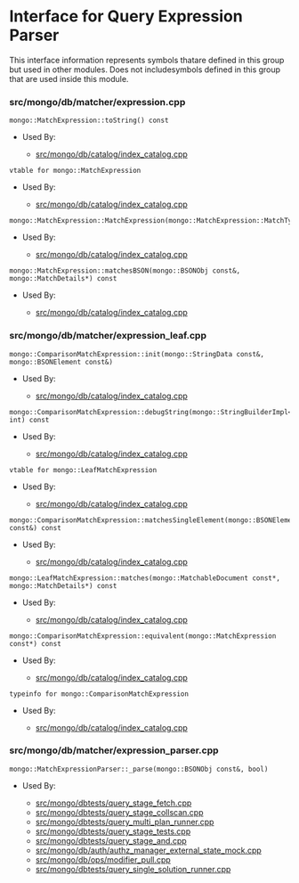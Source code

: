
# Interface for Query Expression Parser
This interface information represents symbols thatare defined in this group but used in other modules.  Does not includesymbols defined in this group that are used inside this module.

### src/mongo/db/matcher/expression.cpp

<div></div>

    mongo::MatchExpression::toString() const

- Used By:

    - [src/mongo/db/catalog/index\_catalog.cpp](../../../storage/storage\_layer\_structure)

<div></div>

    vtable for mongo::MatchExpression

- Used By:

    - [src/mongo/db/catalog/index\_catalog.cpp](../../../storage/storage\_layer\_structure)

<div></div>

    mongo::MatchExpression::MatchExpression(mongo::MatchExpression::MatchType)

- Used By:

    - [src/mongo/db/catalog/index\_catalog.cpp](../../../storage/storage\_layer\_structure)

<div></div>

    mongo::MatchExpression::matchesBSON(mongo::BSONObj const&, mongo::MatchDetails*) const

- Used By:

    - [src/mongo/db/catalog/index\_catalog.cpp](../../../storage/storage\_layer\_structure)

### src/mongo/db/matcher/expression\_leaf.cpp

<div></div>

    mongo::ComparisonMatchExpression::init(mongo::StringData const&, mongo::BSONElement const&)

- Used By:

    - [src/mongo/db/catalog/index\_catalog.cpp](../../../storage/storage\_layer\_structure)

<div></div>

    mongo::ComparisonMatchExpression::debugString(mongo::StringBuilderImpl<mongo::TrivialAllocator>&, int) const

- Used By:

    - [src/mongo/db/catalog/index\_catalog.cpp](../../../storage/storage\_layer\_structure)

<div></div>

    vtable for mongo::LeafMatchExpression

- Used By:

    - [src/mongo/db/catalog/index\_catalog.cpp](../../../storage/storage\_layer\_structure)

<div></div>

    mongo::ComparisonMatchExpression::matchesSingleElement(mongo::BSONElement const&) const

- Used By:

    - [src/mongo/db/catalog/index\_catalog.cpp](../../../storage/storage\_layer\_structure)

<div></div>

    mongo::LeafMatchExpression::matches(mongo::MatchableDocument const*, mongo::MatchDetails*) const

- Used By:

    - [src/mongo/db/catalog/index\_catalog.cpp](../../../storage/storage\_layer\_structure)

<div></div>

    mongo::ComparisonMatchExpression::equivalent(mongo::MatchExpression const*) const

- Used By:

    - [src/mongo/db/catalog/index\_catalog.cpp](../../../storage/storage\_layer\_structure)

<div></div>

    typeinfo for mongo::ComparisonMatchExpression

- Used By:

    - [src/mongo/db/catalog/index\_catalog.cpp](../../../storage/storage\_layer\_structure)

### src/mongo/db/matcher/expression\_parser.cpp

<div></div>

    mongo::MatchExpressionParser::_parse(mongo::BSONObj const&, bool)

- Used By:

    - [src/mongo/dbtests/query\_stage\_fetch.cpp](../../../tests/unit\_tests)
    - [src/mongo/dbtests/query\_stage\_collscan.cpp](../../../tests/unit\_tests)
    - [src/mongo/dbtests/query\_multi\_plan\_runner.cpp](../../../tests/unit\_tests)
    - [src/mongo/dbtests/query\_stage\_tests.cpp](../../../tests/unit\_tests)
    - [src/mongo/dbtests/query\_stage\_and.cpp](../../../tests/unit\_tests)
    - [src/mongo/db/auth/authz\_manager\_external\_state\_mock.cpp](../../../security/authorization)
    - [src/mongo/db/ops/modifier\_pull.cpp](../../../queries/update\_system)
    - [src/mongo/dbtests/query\_single\_solution\_runner.cpp](../../../tests/unit\_tests)
